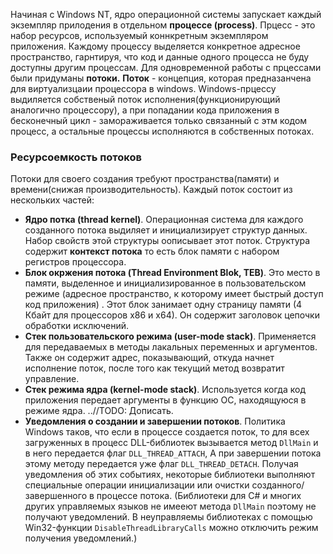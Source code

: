 Начиная с Windows NT, ядро операционной системы запускает каждый экземпляр прилодения в отдельном **процессе (process)**. Прцесс - это набор ресурсов, используемый коннкретным экземпляром приложения. Каждому процессу выделяется конкретное адресное пространство, гарнтируя, что код и данные одного процесса не буду доступны другим процессам. 
Для одновременной работы с прцессами были придуманы **потоки.**
**Поток** - концепция, которая предназанчена для виртуализцаии процессора в windows.
Windows-прцессу выдиляется собственый поток исполнения(функционирующий аналогично процессору), а при попадании кода приложения в бесконечный цикл - замораживается только связанный с этм кодом процесс, а остальные процессы исполняются в собственных потоках.

### Ресурсоемкость потоков
Потоки для своего создания требуют пространства(памяти) и времени(снижая производительность).
Каждый поток состоит из нескольких частей:
 - **Ядро потка (thread kernel)**. Операционная система для каждого созданного потока выдиляет и инициализирует структур данных. Набор свойств этой структуры оописывает этот поток. Структура содержит **контекст потока** то есть блок памяти с набором регистров процессора.
 - **Блок окржения потока (Thread Environment Blok, TEB)**. Это место в памяти, выделенное и инициализированное в пользовательском режиме (адресное пространство, к которому имеет быстрый доступ код приложения) . Этот блок занимает одну страницу памяти (4 Кбайт для процессоров х86 и х64). Он содержит заголовок цепочки обработки исключений.
 - **Стек пользовательского режима (user-mode stack)**. Применяется для передаваемых в методы лакальных переменных и аргументов. Также он содержит адрес, показывающий, откуда начнет исполнение поток, после того как текущий метод возвратит управление. 
 - **Стек режима ядра (kernel-mode stack)**. Используется когда код приложения передает аргументы в функцию ОС, находящуюся в режиме ядра. ..//TODO: Дописать.
 - **Уведомления о создании и завершении потоков**. Политика Windows таков, что если в процессе создается поток, то для всех загруженных в процесс DLL-библиотек вызывается метод `DllMain` и в него передается флаг `DLL_THREAD_ATTACH`, А при завершении потока этому методу передается уже флаг `DLL_THREAD_DETACH`. Получая уведомления об этих событиях, некоторые библиотеки выполняют специальные операции инициализации или очистки созданного/завершенного в процессе потока. (Библиотеки для C# и многих других управляемых языков не имееют метода `DllMain` поэтому не получают уведомлений. В неуправляемы библиотеках с помощью Win32-функции `DisableThreadLibraryCalls` можно отключить режим получения уведомлений.)

